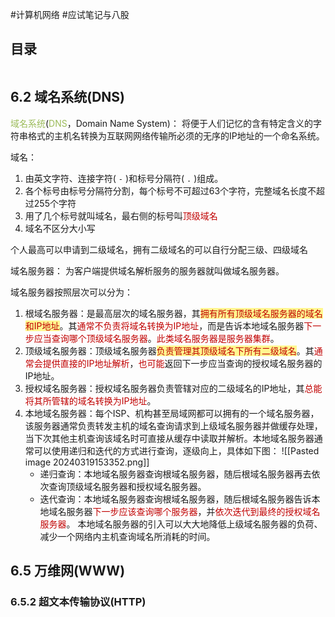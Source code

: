 #计算机网络 #应试笔记与八股

## 目录

```toc
```

## 6.2 域名系统(DNS)

<font color="#9bbb59">域名系统</font>(<font color="#9bbb59">DNS</font>，Domain Name System)：
	将便于人们记忆的含有特定含义的字符串格式的主机名转换为互联网网络传输所必须的无序的IP地址的一个命名系统。

域名：
1. 由英文字符、连接字符( `-` )和标号分隔符( `.` )组成。
2. 各个标号由标号分隔符分割，每个标号不可超过63个字符，完整域名长度不超过255个字符
3. 用了几个标号就叫域名，最右侧的标号叫<font color="#c00000">顶级域名</font>
4. 域名不区分大小写

个人最高可以申请到二级域名，拥有二级域名的可以自行分配三级、四级域名

域名服务器：
	为客户端提供域名解析服务的服务器就叫做域名服务器。

域名服务器按照层次可以分为：
1. 根域名服务器：是最高层次的域名服务器，其<span style="background:#fff88f"><font color="#c00000">拥有所有顶级域名服务器的域名和IP地址</font></span>。其<font color="#c00000">通常不负责将域名转换为IP地址</font>，而是告诉本地域名服务器<font color="#c00000">下一步应当查询哪个顶级域名服务器</font>。<font color="#c00000">此类域名服务器是服务器集群</font>。
2. 顶级域名服务器：顶级域名服务器<span style="background:#fff88f"><font color="#c00000">负责管理其顶级域名下所有二级域名</font></span>。其<font color="#c00000">通常会提供直接的IP地址解析</font>，<font color="#c00000">也可能</font>返回下一步应当查询的授权域名服务器的IP地址。
3. 授权域名服务器：授权域名服务器负责管辖对应的二级域名的IP地址，其<font color="#c00000">总能将其所管辖的域名转换为IP地址</font>。
4. 本地域名服务器：每个ISP、机构甚至局域网都可以拥有的一个域名服务器，该服务器通常负责转发主机的域名查询请求到上级域名服务器并做缓存处理，当下次其他主机查询该域名时可直接从缓存中读取并解析。本地域名服务器通常可以使用递归和迭代的方式进行查询，逐级向上，具体如下图：
	![[Pasted image 20240319153352.png]]
	- 递归查询：本地域名服务器查询根域名服务器，随后根域名服务器再去依次查询顶级域名服务器和授权域名服务器。
	- 迭代查询：本地域名服务器查询根域名服务器，随后根域名服务器告诉本地域名服务器<font color="#c00000">下一步应该查询哪个服务器</font>，并<font color="#c00000">依次迭代到最终的授权域名服务器</font>。
	本地域名服务器的引入可以大大地降低上级域名服务器的负荷、减少一个网络内主机查询域名所消耗的时间。


## 6.5 万维网(WWW)

### 6.5.2 超文本传输协议(HTTP)





